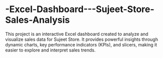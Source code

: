 # -Excel-Dashboard---Sujeet-Store-Sales-Analysis
This project is an interactive Excel dashboard created to analyze and visualize sales data for Sujeet Store. It provides powerful insights through dynamic charts, key performance indicators (KPIs), and slicers, making it easier to explore and interpret sales trends.
